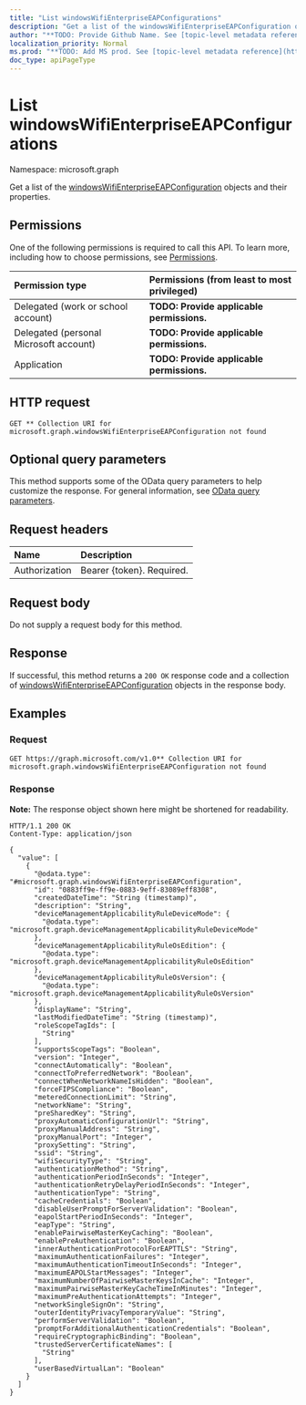 ```yaml
---
title: "List windowsWifiEnterpriseEAPConfigurations"
description: "Get a list of the windowsWifiEnterpriseEAPConfiguration objects and their properties."
author: "**TODO: Provide Github Name. See [topic-level metadata reference](https://msgo.azurewebsites.net/add/document/guidelines/metadata.html#topic-level-metadata)**"
localization_priority: Normal
ms.prod: "**TODO: Add MS prod. See [topic-level metadata reference](https://msgo.azurewebsites.net/add/document/guidelines/metadata.html#topic-level-metadata)**"
doc_type: apiPageType
---
```


# List windowsWifiEnterpriseEAPConfigurations
Namespace: microsoft.graph



Get a list of the [windowsWifiEnterpriseEAPConfiguration](../resources/windowswifienterpriseeapconfiguration.md) objects and their properties.

## Permissions
One of the following permissions is required to call this API. To learn more, including how to choose permissions, see [Permissions](/graph/permissions-reference).

|Permission type|Permissions (from least to most privileged)|
|:---|:---|
|Delegated (work or school account)|**TODO: Provide applicable permissions.**|
|Delegated (personal Microsoft account)|**TODO: Provide applicable permissions.**|
|Application|**TODO: Provide applicable permissions.**|

## HTTP request

<!-- {
  "blockType": "ignored"
}
-->
``` http
GET ** Collection URI for microsoft.graph.windowsWifiEnterpriseEAPConfiguration not found
```

## Optional query parameters
This method supports some of the OData query parameters to help customize the response. For general information, see [OData query parameters](/graph/query-parameters).

## Request headers
|Name|Description|
|:---|:---|
|Authorization|Bearer {token}. Required.|

## Request body
Do not supply a request body for this method.

## Response

If successful, this method returns a `200 OK` response code and a collection of [windowsWifiEnterpriseEAPConfiguration](../resources/windowswifienterpriseeapconfiguration.md) objects in the response body.

## Examples

### Request
<!-- {
  "blockType": "request",
  "name": "list_windowswifienterpriseeapconfiguration"
}
-->
``` http
GET https://graph.microsoft.com/v1.0** Collection URI for microsoft.graph.windowsWifiEnterpriseEAPConfiguration not found
```


### Response
**Note:** The response object shown here might be shortened for readability.
<!-- {
  "blockType": "response",
  "truncated": true,
  "@odata.type": "Collection(microsoft.graph.windowsWifiEnterpriseEAPConfiguration)"
}
-->
``` http
HTTP/1.1 200 OK
Content-Type: application/json

{
  "value": [
    {
      "@odata.type": "#microsoft.graph.windowsWifiEnterpriseEAPConfiguration",
      "id": "0883ff9e-ff9e-0883-9eff-83089eff8308",
      "createdDateTime": "String (timestamp)",
      "description": "String",
      "deviceManagementApplicabilityRuleDeviceMode": {
        "@odata.type": "microsoft.graph.deviceManagementApplicabilityRuleDeviceMode"
      },
      "deviceManagementApplicabilityRuleOsEdition": {
        "@odata.type": "microsoft.graph.deviceManagementApplicabilityRuleOsEdition"
      },
      "deviceManagementApplicabilityRuleOsVersion": {
        "@odata.type": "microsoft.graph.deviceManagementApplicabilityRuleOsVersion"
      },
      "displayName": "String",
      "lastModifiedDateTime": "String (timestamp)",
      "roleScopeTagIds": [
        "String"
      ],
      "supportsScopeTags": "Boolean",
      "version": "Integer",
      "connectAutomatically": "Boolean",
      "connectToPreferredNetwork": "Boolean",
      "connectWhenNetworkNameIsHidden": "Boolean",
      "forceFIPSCompliance": "Boolean",
      "meteredConnectionLimit": "String",
      "networkName": "String",
      "preSharedKey": "String",
      "proxyAutomaticConfigurationUrl": "String",
      "proxyManualAddress": "String",
      "proxyManualPort": "Integer",
      "proxySetting": "String",
      "ssid": "String",
      "wifiSecurityType": "String",
      "authenticationMethod": "String",
      "authenticationPeriodInSeconds": "Integer",
      "authenticationRetryDelayPeriodInSeconds": "Integer",
      "authenticationType": "String",
      "cacheCredentials": "Boolean",
      "disableUserPromptForServerValidation": "Boolean",
      "eapolStartPeriodInSeconds": "Integer",
      "eapType": "String",
      "enablePairwiseMasterKeyCaching": "Boolean",
      "enablePreAuthentication": "Boolean",
      "innerAuthenticationProtocolForEAPTTLS": "String",
      "maximumAuthenticationFailures": "Integer",
      "maximumAuthenticationTimeoutInSeconds": "Integer",
      "maximumEAPOLStartMessages": "Integer",
      "maximumNumberOfPairwiseMasterKeysInCache": "Integer",
      "maximumPairwiseMasterKeyCacheTimeInMinutes": "Integer",
      "maximumPreAuthenticationAttempts": "Integer",
      "networkSingleSignOn": "String",
      "outerIdentityPrivacyTemporaryValue": "String",
      "performServerValidation": "Boolean",
      "promptForAdditionalAuthenticationCredentials": "Boolean",
      "requireCryptographicBinding": "Boolean",
      "trustedServerCertificateNames": [
        "String"
      ],
      "userBasedVirtualLan": "Boolean"
    }
  ]
}
```

